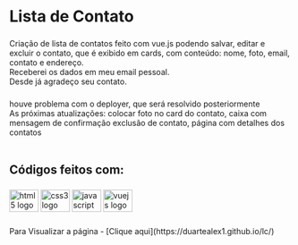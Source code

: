<h1 align="left">Lista de Contato</h1>

###

<p align="left">Criação de lista de contatos feito com vue.js podendo salvar, editar e excluir o contato, que é exibido em cards, com conteúdo: nome, foto, email, contato e endereço.<br>Receberei os dados em meu email pessoal.<br>Desde já agradeço seu contato.</p>

###

<p align="left">houve problema com o deployer, que será resolvido posteriormente<br>As próximas atualizações: colocar foto no card do contato, caixa com mensagem de confirmação exclusão de contato, página com detalhes dos contatos<br><br></p>

###

<h2 align="left">Códigos feitos com:</h2>

###

<div align="left">
  <img src="https://cdn.jsdelivr.net/gh/devicons/devicon/icons/html5/html5-original.svg" height="40" width="52" alt="html5 logo"  />
  <img src="https://cdn.jsdelivr.net/gh/devicons/devicon/icons/css3/css3-original.svg" height="40" width="52" alt="css3 logo"  />
  <img src="https://cdn.jsdelivr.net/gh/devicons/devicon/icons/javascript/javascript-original.svg" height="40" width="52" alt="javascript logo"  />
  <img src="https://cdn.jsdelivr.net/gh/devicons/devicon/icons/vuejs/vuejs-original.svg" height="40" width="52" alt="vuejs logo"  />
</div>

###

<p align="left">Para Visualizar a página - [Clique aqui](https://duartealex1.github.io/lc/)</p>

###
